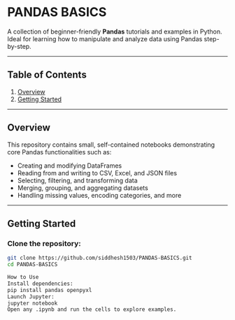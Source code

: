 # PANDAS BASICS

A collection of beginner-friendly **Pandas** tutorials and examples in Python. Ideal for learning how to manipulate and analyze data using Pandas step-by-step.

---

## Table of Contents

1. [Overview](#overview)  
2. [Getting Started](#getting-started)  
---

## Overview

This repository contains small, self-contained notebooks demonstrating core Pandas functionalities such as:

- Creating and modifying DataFrames  
- Reading from and writing to CSV, Excel, and JSON files  
- Selecting, filtering, and transforming data  
- Merging, grouping, and aggregating datasets  
- Handling missing values, encoding categories, and more

---

## Getting Started

### Clone the repository:
```bash
git clone https://github.com/siddhesh1503/PANDAS-BASICS.git
cd PANDAS-BASICS

How to Use
Install dependencies:
pip install pandas openpyxl
Launch Jupyter:
jupyter notebook
Open any .ipynb and run the cells to explore examples.
